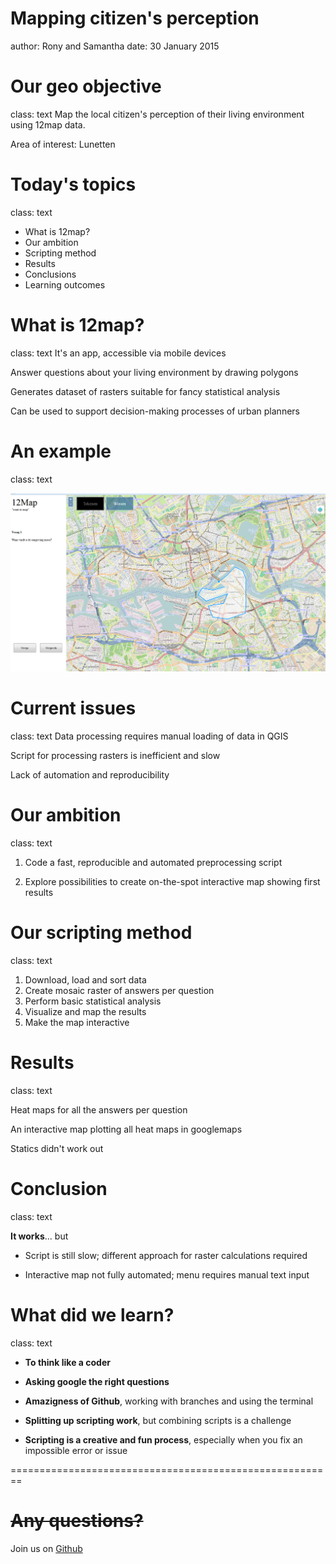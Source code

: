 Mapping citizen's perception
========================================================
author: Rony and Samantha
date: 30 January 2015

Our geo objective
========================================================
class: text
Map the local citizen's perception of their living environment  using 12map data.

Area of interest: Lunetten


Today's topics
========================================================
class: text

- What is 12map?
- Our ambition
- Scripting method
- Results
- Conclusions
- Learning outcomes


What is 12map?
========================================================
class: text
It's an app, accessible via mobile devices

Answer questions about your living environment by drawing polygons

Generates dataset of rasters suitable for fancy statistical analysis

Can be used to support decision-making processes of urban planners


An example
========================================================
class: text

![alt text](map12_example.png)

Current issues
========================================================
class: text
Data processing requires manual loading of data in QGIS

Script for processing rasters is inefficient and slow

Lack of automation and reproducibility

Our ambition
========================================================
class: text
1. Code a fast, reproducible and automated preprocessing script

2. Explore possibilities to create on-the-spot interactive map showing first results

Our scripting method
========================================================
class: text
1. Download, load and sort data
2. Create mosaic raster of answers per question
3. Perform basic statistical analysis
4. Visualize and map the results
5. Make the map interactive

Results
========================================================
class: text

Heat maps for all the answers per question

An interactive map plotting all heat maps in googlemaps

Statics didn't work out

Conclusion
========================================================
class: text

**It works**... but

- Script is still slow; different approach for raster calculations required

- Interactive map not fully automated; menu requires manual text input


What did we learn?
========================================================
class: text


- **To think like a coder**

- **Asking google the right questions**

- **Amazigness of Github**, working with branches and using the terminal

- **Splitting up scripting work**, but combining scripts is a challenge

- **Scripting is a creative and fun process**, especially when you fix an impossible error or issue

========================================================

~~Any questions?~~  
=


Join us on [Github](https://www.github.com/Gendow/FinalAssignment.git)  
